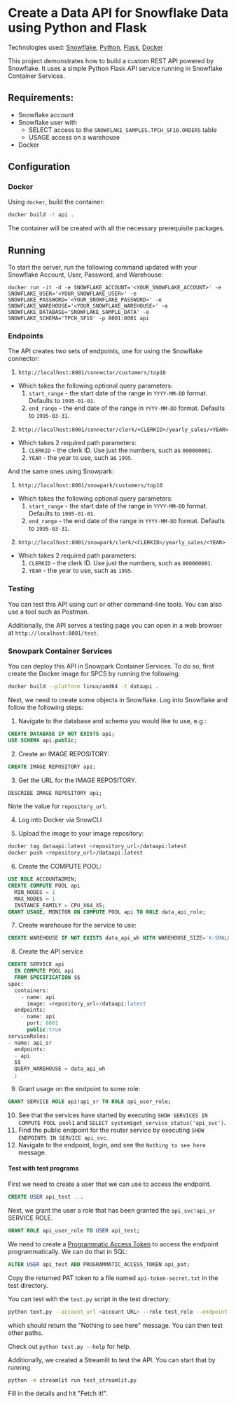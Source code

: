 # Create a Data API for Snowflake Data using Python and Flask
Technologies used: [Snowflake](https://snowflake.com/), [Python](https://www.python.org/), 
[Flask](https://palletsprojects.com/p/flask/), [Docker](https://www.docker.com/)

This project demonstrates how to build a custom REST API powered by Snowflake. 
It uses a simple Python Flask API service running in Snowflake Container Services.

## Requirements:
* Snowflake account
* Snowflake user with
  * SELECT access to the `SNOWFLAKE_SAMPLES.TPCH_SF10.ORDERS` table
  * USAGE access on a warehouse
* Docker

## Configuration
### Docker
Using `docker`, build the container:
```bash
docker build -t api .
```

The container will be created with all the necessary prerequisite packages.

## Running
To start the server, run the following command updated with your Snowflake Account, User, Password, and Warehouse:
```
docker run -it -d -e SNOWFLAKE_ACCOUNT='<YOUR_SNOWFLAKE_ACCOUNT>' -e SNOWFLAKE_USER='<YOUR_SNOWFLAKE_USER>' -e SNOWFLAKE_PASSWORD='<YOUR_SNOWFLAKE_PASSWORD>' -e SNOWFLAKE_WAREHOUSE='<YOUR_SNOWFLAKE_WAREHOUSE>' -e SNOWFLAKE_DATABASE='SNOWFLAKE_SAMPLE_DATA' -e SNOWFLAKE_SCHEMA='TPCH_SF10' -p 8001:8001 api
```

### Endpoints
The API creates two sets of endpoints, one for using the Snowflake connector:
1. `http://localhost:8001/connector/customers/top10`
  * Which takes the following optional query parameters:
    1. `start_range` - the start date of the range in `YYYY-MM-DD` format. Defaults to `1995-01-01`.
    1. `end_range` - the end date of the range in `YYYY-MM-DD` format. Defaults to `1995-03-31`.
2. `http://localhost:8001/connector/clerk/<CLERKID>/yearly_sales/<YEAR>`
  * Which takes 2 required path parameters:
    1. `CLERKID` - the clerk ID. Use just the numbers, such as `000000001`.
    2. `YEAR` - the year to use, such as `1995`.

And the same ones using Snowpark:
1. `http://localhost:8001/snowpark/customers/top10`
  * Which takes the following optional query parameters:
    1. `start_range` - the start date of the range in `YYYY-MM-DD` format. Defaults to `1995-01-01`.
    1. `end_range` - the end date of the range in `YYYY-MM-DD` format. Defaults to `1995-03-31`.
2. `http://localhost:8001/snowpark/clerk/<CLERKID>/yearly_sales/<YEAR>`
  * Which takes 2 required path parameters:
    1. `CLERKID` - the clerk ID. Use just the numbers, such as `000000001`.
    2. `YEAR` - the year to use, such as `1995`.

### Testing
You can test this API using curl or other command-line tools. You can also use a tool such as
Postman.

Additionally, the API serves a testing page you can open in a web browser at `http://localhost:8001/test`.

### Snowpark Container Services
You can deploy this API in Snowpark Container Services. To do so, first create
the Docker image for SPCS by running the following:
```bash
docker build --platform linux/amd64 -t dataapi .
```

Next, we need to create some objects in Snowflake. Log into Snowflake and follow
the following steps:
1. Navigate to the database and schema you would like to use, e.g.:
```SQL
CREATE DATABASE IF NOT EXISTS api;
USE SCHEMA api.public;
```

2. Create an IMAGE REPOSITORY:
```SQL
CREATE IMAGE REPOSITORY api;
```

3. Get the URL for the IMAGE REPOSITORY. 
```SQL
DESCRIBE IMAGE REPOSITORY api;
```
Note the value for `repository_url`.

4. Log into Docker via SnowCLI

5. Upload the image to your image repository:
```bash
docker tag dataapi:latest <repository_url>/dataapi:latest
docker push <repository_url>/dataapi:latest
```

6. Create the COMPUTE POOL:
```sql
USE ROLE ACCOUNTADMIN;
CREATE COMPUTE POOL api
  MIN_NODES = 1
  MAX_NODES = 1
  INSTANCE_FAMILY = CPU_X64_XS;
GRANT USAGE, MONITOR ON COMPUTE POOL api TO ROLE data_api_role;
```

7. Create warehouse for the service to use:
```sql
CREATE WAREHOUSE IF NOT EXISTS data_api_wh WITH WAREHOUSE_SIZE='X-SMALL';
```

8. Create the API service
```sql
CREATE SERVICE api
  IN COMPUTE POOL api
  FROM SPECIFICATION $$
spec:
  containers:
    - name: api
      image: <repository_url>/dataapi:latest
  endpoints:
    - name: api
      port: 8001
      public:true
serviceRoles:
- name: api_sr
  endpoints:
  - api
  $$
  QUERY_WAREHOUSE = data_api_wh
  ;
```

9. Grant usage on the endpoint to some role:
```sql
GRANT SERVICE ROLE api!api_sr TO ROLE api_user_role;
```

10. See that the services have started by executing `SHOW SERVICES IN COMPUTE POOL pool1` 
   and `SELECT system$get_service_status('api_svc')`.
11. Find the public endpoint for the router service by executing `SHOW ENDPOINTS IN SERVICE api_svc`.
12. Navigate to the endpoint, login, and see the `Nothing to see here` message.

#### Test with test programs
First we need to create a user that we can use to access the endpoint.
```sql
CREATE USER api_test ...
```

Next, we grant the user a role that has been granted the `api_svc!api_sr` SERVICE ROLE.
```sql
GRANT ROLE api_user_role TO USER api_test;
```

We need to create a [Programmatic Access Token](https://docs.snowflake.com/en/sql-reference/sql/alter-user-add-programmatic-access-token)
to access the endpoint programmatically. We can do that in SQL:
```sql
ALTER USER api_test ADD PROGRAMMATIC_ACCESS_TOKEN api_pat;
```
Copy the returned PAT token to a file named `api-token-secret.txt` in the test directory.

You can test with the `test.py` script in the test directory:
```bash
python text.py --account_url <account URL> --role test_role --endpoint https://<SPCS endpoint>/
```
which should return the "Nothing to see here" message. You can then test other paths.

Check out `python test.py --help` for help.

Additionally, we created a Streamlit to test the API. You can start that by running
```bash
python -m streamlit run test_streamlit.py
```
Fill in the details and hit "Fetch it!".
